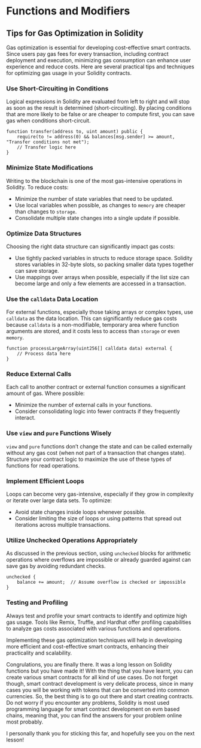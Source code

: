 # Functions and Modifiers

## Tips for Gas Optimization in Solidity

Gas optimization is essential for developing cost-effective smart contracts. Since users pay gas fees for every transaction, including contract deployment and execution, minimizing gas consumption can enhance user experience and reduce costs. Here are several practical tips and techniques for optimizing gas usage in your Solidity contracts.

### Use Short-Circuiting in Conditions

Logical expressions in Solidity are evaluated from left to right and will stop as soon as the result is determined (short-circuiting). By placing conditions that are more likely to be false or are cheaper to compute first, you can save gas when conditions short-circuit.

```solidity
function transfer(address to, uint amount) public {
    require(to != address(0) && balances[msg.sender] >= amount, "Transfer conditions not met");
    // Transfer logic here
}
```

### Minimize State Modifications

Writing to the blockchain is one of the most gas-intensive operations in Solidity. To reduce costs:

- Minimize the number of state variables that need to be updated.
- Use local variables when possible, as changes to `memory` are cheaper than changes to `storage`.
- Consolidate multiple state changes into a single update if possible.

### Optimize Data Structures

Choosing the right data structure can significantly impact gas costs:

- Use tightly packed variables in structs to reduce storage space. Solidity stores variables in 32-byte slots, so packing smaller data types together can save storage.
- Use mappings over arrays when possible, especially if the list size can become large and only a few elements are accessed in a transaction.

### Use the `calldata` Data Location

For external functions, especially those taking arrays or complex types, use `calldata` as the data location. This can significantly reduce gas costs because `calldata` is a non-modifiable, temporary area where function arguments are stored, and it costs less to access than `storage` or even `memory`.

```solidity
function processLargeArray(uint256[] calldata data) external {
    // Process data here
}
```

### Reduce External Calls

Each call to another contract or external function consumes a significant amount of gas. Where possible:

- Minimize the number of external calls in your functions.
- Consider consolidating logic into fewer contracts if they frequently interact.

### Use `view` and `pure` Functions Wisely

`view` and `pure` functions don’t change the state and can be called externally without any gas cost (when not part of a transaction that changes state). Structure your contract logic to maximize the use of these types of functions for read operations.

### Implement Efficient Loops

Loops can become very gas-intensive, especially if they grow in complexity or iterate over large data sets. To optimize:

- Avoid state changes inside loops whenever possible.
- Consider limiting the size of loops or using patterns that spread out iterations across multiple transactions.

### Utilize Unchecked Operations Appropriately

As discussed in the previous section, using `unchecked` blocks for arithmetic operations where overflows are impossible or already guarded against can save gas by avoiding redundant checks.

```solidity
unchecked {
    balance += amount;  // Assume overflow is checked or impossible
}
```

### Testing and Profiling

Always test and profile your smart contracts to identify and optimize high gas usage. Tools like Remix, Truffle, and Hardhat offer profiling capabilities to analyze gas costs associated with various functions and operations.

Implementing these gas optimization techniques will help in developing more efficient and cost-effective smart contracts, enhancing their practicality and scalability.

Congrulations, you are finally there. It was a long lesson on Solidity functions but you have made it! With the thing that you have learnt, you can create various smart contracts for all kind of use cases. Do not forget though, smart contract development is very delicate process, since in many cases you will be working with tokens that can be converted into common currencies. So, the best thing is to go out there and start creating contracts. Do not worry if you encounter any problems, Solidity is most used programming language for smart contract development on evm based chains, meaning that, you can find the answers for your problem online most probably.

I personally thank you for sticking this far, and hopefully see you on the next lesson!
